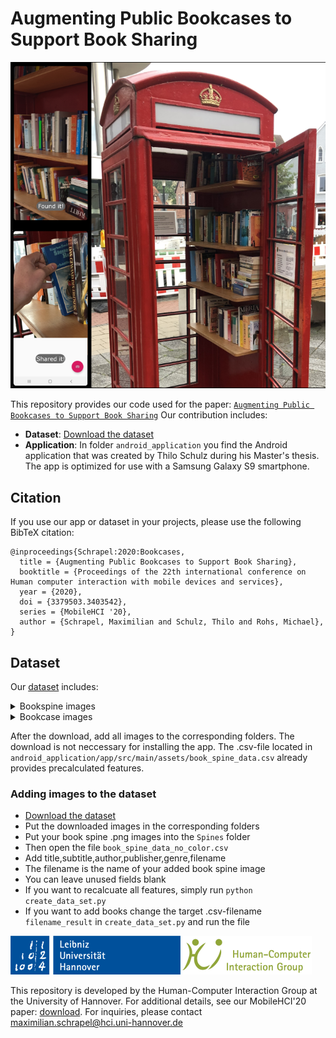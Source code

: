 # Augmenting Public Bookcases to Support Book Sharing

![Teaser Image](/Bookcase_teaser.png)


This repository provides our code used for the paper: 
[`Augmenting Public Bookcases to Support Book Sharing`](https://hci.uni-hannover.de/papers/Schrapel2020_Augmenting_Public_Bookcases.pdf)
Our contribution includes:
- **Dataset**: [Download the dataset](https://drive.google.com/file/d/1ORzsnQ9cH193VQWvrV8S2hC-qPxRQSvA/view?usp=sharing)
- **Application**: In folder ``android_application`` you find the Android application that was created by Thilo Schulz during his Master's thesis. The app is optimized for use with a Samsung Galaxy S9 smartphone.


## Citation
If you use our app or dataset in your projects, please use the following BibTeX citation:
```
@inproceedings{Schrapel:2020:Bookcases,
  title = {Augmenting Public Bookcases to Support Book Sharing},
  booktitle = {Proceedings of the 22th international conference on Human computer interaction with mobile devices and services},
  year = {2020},
  doi = {3379503.3403542},
  series = {MobileHCI '20},
  author = {Schrapel, Maximilian and Schulz, Thilo and Rohs, Michael}, 
}
```
## Dataset
Our [dataset](https://drive.google.com/file/d/1ORzsnQ9cH193VQWvrV8S2hC-qPxRQSvA/view?usp=sharing) includes:
<details>
  <summary>Bookspine images</summary>
  <p>.png images of bookspines in different sizes and various conditions</p>
</details>
<details>
  <summary>Bookcase images</summary>
  <p>Subfolders B0 to B8 provide images from public bookcases<br>
  Subfolder Lab shows 100 different arranged bookcase images from our dataset in a laboratory</p>
</details>

After the download, add all images to the corresponding folders. The download is not neccessary for installing the app. 
The .csv-file located in ``android_application/app/src/main/assets/book_spine_data.csv`` already provides precalculated features.

### Adding images to the dataset

- [Download the dataset](https://drive.google.com/file/d/1ORzsnQ9cH193VQWvrV8S2hC-qPxRQSvA/view?usp=sharing)
- Put the downloaded images in the corresponding folders
- Put your book spine .png images into the ``Spines`` folder
- Then open the file ``book_spine_data_no_color.csv``
- Add title,subtitle,author,publisher,genre,filename
- The filename is the name of your added book spine image
- You can leave unused fields blank
- If you want to recalcuate all features, simply run `python create_data_set.py`
- If you want to add books change the target .csv-filename ``filename_result`` in ``create_data_set.py`` and run the file


![HCI Group](/Institute.png)

This repository is developed by the Human-Computer Interaction Group at the University of Hannover. For additional details, see our MobileHCI'20 paper: [download](https://hci.uni-hannover.de/papers/Schrapel2020_Augmenting_Public_Bookcases.pdf). 
For inquiries, please contact maximilian.schrapel@hci.uni-hannover.de

